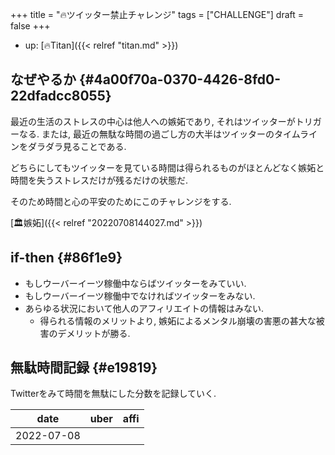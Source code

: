 +++
title = "🔥ツイッター禁止チャレンジ"
tags = ["CHALLENGE"]
draft = false
+++

-   up: [🔥Titan]({{< relref "titan.md" >}})


## なぜやるか {#4a00f70a-0370-4426-8fd0-22dfadcc8055}

最近の生活のストレスの中心は他人への嫉妬であり, それはツイッターがトリガーなる. または, 最近の無駄な時間の過ごし方の大半はツイッターのタイムラインをダラダラ見ることである.

どちらにしてもツイッターを見ている時間は得られるものがほとんどなく嫉妬と時間を失うストレスだけが残るだけの状態だ.

そのため時間と心の平安のためにこのチャレンジをする.

[🏛嫉妬]({{< relref "20220708144027.md" >}})


## if-then {#86f1e9}

-   もしウーバーイーツ稼働中ならばツイッターをみていい.
-   もしウーバーイーツ稼働中でなければツイッターをみない.
-   あらゆる状況において他人のアフィリエイトの情報はみない.
    -   得られる情報のメリットより,
        嫉妬によるメンタル崩壊の害悪の甚大な被害のデメリットが勝る.


## 無駄時間記録 {#e19819}

Twitterをみて時間を無駄にした分数を記録していく.

| date       | uber | affi |
|------------|------|------|
| 2022-07-08 |      |      |
